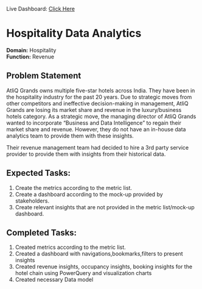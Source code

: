 Live Dashboard: [Click Here](https://www.novypro.com/project/hospitality-data-insights-dashboard)
<h1>Hospitality Data Analytics</h1>

<strong>Domain:</strong>  Hospitality       
<strong>Function:</strong> Revenue

<h2>Problem Statement</h2>
<p>
  AtliQ Grands owns multiple five-star hotels across India. They have been in the hospitality industry for the past 20 years. Due to strategic moves from other competitors and ineffective decision-making in management, AtliQ Grands are losing its market share and revenue in the luxury/business hotels category. As a strategic move, the managing director of AtliQ Grands wanted to incorporate “Business and Data Intelligence” to regain their market share and revenue. However, they do not have an in-house data analytics team to provide them with these insights.

Their revenue management team had decided to hire a 3rd party service provider to provide them with insights from their historical data.
</p>

<h2>Expected Tasks:</h2>  

<ol>
<li>Create the metrics according to the metric list.</li>
<li>Create a dashboard according to the mock-up provided by stakeholders.</li>
<li>Create relevant insights that are not provided in the metric list/mock-up dashboard.</li>
</ol>

<h2>Completed Tasks:</h2>
<ol>
<li>Created metrics according to the metric list.</li>
<li>Created a dashboard with navigations,bookmarks,filters to present insights</li>
<li>Created revenue insights, occupancy insights, booking insights for the hotel chain using PowerQuery and visualization charts</li>
<li>Created necessary Data model</li>
</ol>

